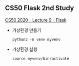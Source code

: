 ## CS50 Flask 2nd Study

[CS50 2020 - Lecture 9 - Flask](https://www.youtube.com/watch?v=x_c8pTW8ZUc&t=8372s)


- 가상환경 만들기 

    `python3 -m venv myvenv`


- 가상환경 실행

    `source myvenv/bin/activate`

